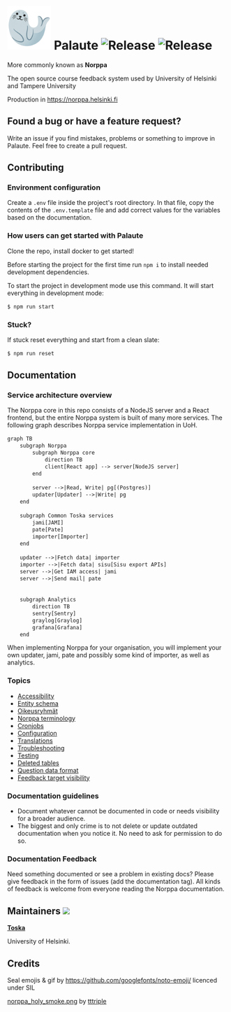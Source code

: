 # <img src=./public/seal.gif width=100px /> Palaute ![Release](https://github.com/UniversityOfHelsinkiCS/palaute/actions/workflows/production.yml/badge.svg) ![Release](https://github.com/UniversityOfHelsinkiCS/palaute/actions/workflows/staging.yml/badge.svg)

More commonly known as **Norppa**

The open source course feedback system used by University of Helsinki and Tampere University

Production in <https://norppa.helsinki.fi>

## Found a bug or have a feature request?

Write an issue if you find mistakes, problems or something to improve in Palaute.
Feel free to create a pull request.

## Contributing

### Environment configuration

Create a `.env` file inside the project's root directory. In that file, copy the contents of the `.env.template` file and add correct values for the variables based on the documentation.

### How users can get started with Palaute

Clone the repo, install docker to get started!

Before starting the project for the first time run `npm i` to install needed development dependencies.

To start the project in development mode use this command. It will start everything in development mode:

```bash
$ npm run start
```

### Stuck?

If stuck reset everything and start from a clean slate:

```bash
$ npm run reset
```

## Documentation

### Service architecture overview

The Norppa core in this repo consists of a NodeJS server and a React frontend, but the entire Norppa system is built of many more services. The following graph describes Norppa service implementation in UoH.

```mermaid
graph TB
    subgraph Norppa
        subgraph Norppa core
            direction TB
            client[React app] --> server[NodeJS server]
        end

        server -->|Read, Write| pg[(Postgres)]
        updater[Updater] -->|Write| pg
    end

    subgraph Common Toska services
        jami[JAMI]
        pate[Pate]
        importer[Importer]
    end

    updater -->|Fetch data| importer
    importer -->|Fetch data| sisu[Sisu export APIs]
    server -->|Get IAM access| jami
    server -->|Send mail| pate


    subgraph Analytics
        direction TB
        sentry[Sentry]
        graylog[Graylog]
        grafana[Grafana]
    end

```

When implementing Norppa for your organisation, you will implement your own updater, jami, pate and possibly some kind of importer, as well as analytics.

### Topics

- [Accessibility](documentation/accessibility.md)
- [Entity schema](documentation/entity_diagram.md)
- [Oikeusryhmät](documentation/oikeusryhmat.md)
- [Norppa terminology](documentation/terminology.md)
- [Cronjobs](documentation/cronjobs.md)
- [Configuration](documentation/configuration.md)
- [Translations](documentation/translations.md)
- [Troubleshooting](documentation/troubleshooting.md)
- [Testing](documentation/testingdocument.md)
- [Deleted tables](documentation/deleted_tables.md)
- [Question data format](documentation/question_formats.md)
- [Feedback target visibility](documentation/feedback_target_visibility.md)

### Documentation guidelines

- Document whatever cannot be documented in code or needs visibility for a broader audience.
- The biggest and only crime is to not delete or update outdated documentation when you notice it. No need to ask for permission to do so.

### Documentation Feedback

Need something documented or see a problem in existing docs?
Please give feedback in the form of issues (add the documentation tag). All kinds of feedback is welcome from everyone reading the Norppa documentation.

## Maintainers <img src="https://raw.githubusercontent.com/UniversityOfHelsinkiCS/palaute/382d97e68827acfa56d1a29781e0f94e8777626b/src/client/assets/toscalogo_color.svg" width="100px" />

**[Toska](https://toska.dev/)**

University of Helsinki.

## Credits

Seal emojis & gif by https://github.com/googlefonts/noto-emoji/ licenced under SIL

[norppa_holy_smoke.png](./src/client/assets/norppa_holy_smoke.png) by [tttriple](https://github.com/tttriple)
